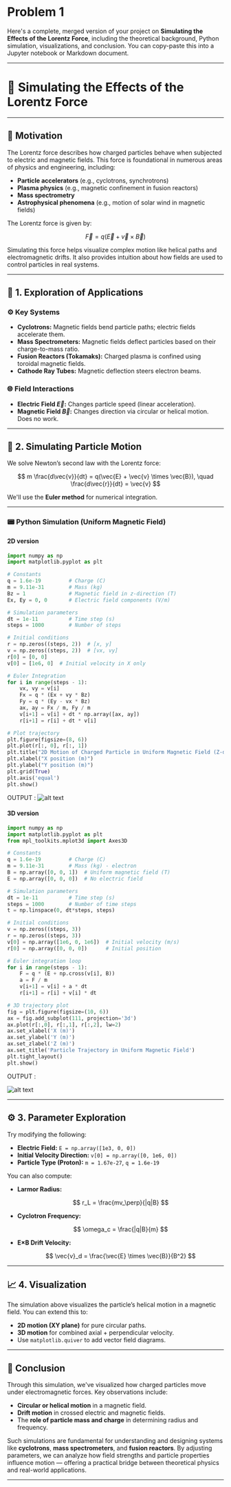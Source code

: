 # Problem 1

Here's a complete, merged version of your project on **Simulating the Effects of the Lorentz Force**, including the theoretical background, Python simulation, visualizations, and conclusion. You can copy-paste this into a Jupyter notebook or Markdown document.

---

# 🧲 Simulating the Effects of the Lorentz Force

---

## 🔎 Motivation

The Lorentz force describes how charged particles behave when subjected to electric and magnetic fields. This force is foundational in numerous areas of physics and engineering, including:

* **Particle accelerators** (e.g., cyclotrons, synchrotrons)
* **Plasma physics** (e.g., magnetic confinement in fusion reactors)
* **Mass spectrometry**
* **Astrophysical phenomena** (e.g., motion of solar wind in magnetic fields)

The Lorentz force is given by:

$$
\vec{F} = q(\vec{E} + \vec{v} \times \vec{B})
$$

Simulating this force helps visualize complex motion like helical paths and electromagnetic drifts. It also provides intuition about how fields are used to control particles in real systems.

---

## 🧪 1. Exploration of Applications

### ⚙️ Key Systems

* **Cyclotrons:** Magnetic fields bend particle paths; electric fields accelerate them.
* **Mass Spectrometers:** Magnetic fields deflect particles based on their charge-to-mass ratio.
* **Fusion Reactors (Tokamaks):** Charged plasma is confined using toroidal magnetic fields.
* **Cathode Ray Tubes:** Magnetic deflection steers electron beams.

### 🌐 Field Interactions

* **Electric Field $\vec{E}$:** Changes particle speed (linear acceleration).
* **Magnetic Field $\vec{B}$:** Changes direction via circular or helical motion. Does no work.

---

## 🔁 2. Simulating Particle Motion

We solve Newton’s second law with the Lorentz force:

$$
m \frac{d\vec{v}}{dt} = q(\vec{E} + \vec{v} \times \vec{B}), \quad \frac{d\vec{r}}{dt} = \vec{v}
$$

We'll use the **Euler method** for numerical integration.

---

### 📟 Python Simulation (Uniform Magnetic Field)
#### 2D version
```python
import numpy as np
import matplotlib.pyplot as plt

# Constants
q = 1.6e-19         # Charge (C)
m = 9.11e-31        # Mass (kg)
Bz = 1              # Magnetic field in z-direction (T)
Ex, Ey = 0, 0       # Electric field components (V/m)

# Simulation parameters
dt = 1e-11          # Time step (s)
steps = 1000        # Number of steps

# Initial conditions
r = np.zeros((steps, 2))  # [x, y]
v = np.zeros((steps, 2))  # [vx, vy]
r[0] = [0, 0]
v[0] = [1e6, 0]  # Initial velocity in X only

# Euler Integration
for i in range(steps - 1):
    vx, vy = v[i]
    Fx = q * (Ex + vy * Bz)
    Fy = q * (Ey - vx * Bz)
    ax, ay = Fx / m, Fy / m
    v[i+1] = v[i] + dt * np.array([ax, ay])
    r[i+1] = r[i] + dt * v[i]

# Plot trajectory
plt.figure(figsize=(8, 6))
plt.plot(r[:, 0], r[:, 1])
plt.title("2D Motion of Charged Particle in Uniform Magnetic Field (Z-direction)")
plt.xlabel("X position (m)")
plt.ylabel("Y position (m)")
plt.grid(True)
plt.axis('equal')
plt.show()

```
OUTPUT : 
![alt text](image.png)

#### 3D version
```python
import numpy as np
import matplotlib.pyplot as plt
from mpl_toolkits.mplot3d import Axes3D

# Constants
q = 1.6e-19         # Charge (C)
m = 9.11e-31        # Mass (kg) - electron
B = np.array([0, 0, 1])  # Uniform magnetic field (T)
E = np.array([0, 0, 0])  # No electric field

# Simulation parameters
dt = 1e-11          # Time step (s)
steps = 1000        # Number of time steps
t = np.linspace(0, dt*steps, steps)

# Initial conditions
v = np.zeros((steps, 3))
r = np.zeros((steps, 3))
v[0] = np.array([1e6, 0, 1e6])  # Initial velocity (m/s)
r[0] = np.array([0, 0, 0])      # Initial position

# Euler integration loop
for i in range(steps - 1):
    F = q * (E + np.cross(v[i], B))
    a = F / m
    v[i+1] = v[i] + a * dt
    r[i+1] = r[i] + v[i] * dt

# 3D trajectory plot
fig = plt.figure(figsize=(10, 6))
ax = fig.add_subplot(111, projection='3d')
ax.plot(r[:,0], r[:,1], r[:,2], lw=2)
ax.set_xlabel('X (m)')
ax.set_ylabel('Y (m)')
ax.set_zlabel('Z (m)')
ax.set_title('Particle Trajectory in Uniform Magnetic Field')
plt.tight_layout()
plt.show()
```
OUTPUT :

![alt text](image-1.png)

---

## ⚙️ 3. Parameter Exploration

Try modifying the following:

* **Electric Field:** `E = np.array([1e3, 0, 0])`
* **Initial Velocity Direction:** `v[0] = np.array([0, 1e6, 0])`
* **Particle Type (Proton):** `m = 1.67e-27`, `q = 1.6e-19`

You can also compute:

* **Larmor Radius:**

  $$
  r_L = \frac{mv_\perp}{|q|B}
  $$
* **Cyclotron Frequency:**

  $$
  \omega_c = \frac{|q|B}{m}
  $$
* **E×B Drift Velocity:**

  $$
  \vec{v}_d = \frac{\vec{E} \times \vec{B}}{B^2}
  $$

---

## 📈 4. Visualization

The simulation above visualizes the particle’s helical motion in a magnetic field. You can extend this to:

* **2D motion (XY plane)** for pure circular paths.
* **3D motion** for combined axial + perpendicular velocity.
* Use `matplotlib.quiver` to add vector field diagrams.

---

## 📘 Conclusion

Through this simulation, we've visualized how charged particles move under electromagnetic forces. Key observations include:

* **Circular or helical motion** in a magnetic field.
* **Drift motion** in crossed electric and magnetic fields.
* The **role of particle mass and charge** in determining radius and frequency.

Such simulations are fundamental for understanding and designing systems like **cyclotrons**, **mass spectrometers**, and **fusion reactors**. By adjusting parameters, we can analyze how field strengths and particle properties influence motion — offering a practical bridge between theoretical physics and real-world applications.

---


